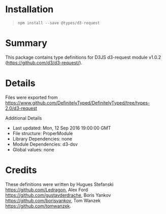 # Installation
> `npm install --save @types/d3-request`

# Summary
This package contains type definitions for D3JS d3-request module v1.0.2 (https://github.com/d3/d3-request/).

# Details
Files were exported from https://www.github.com/DefinitelyTyped/DefinitelyTyped/tree/types-2.0/d3-request

Additional Details
 * Last updated: Mon, 12 Sep 2016 19:00:00 GMT
 * File structure: ProperModule
 * Library Dependencies: none
 * Module Dependencies: d3-dsv
 * Global values: none

# Credits
These definitions were written by Hugues Stefanski <https://github.com/Ledragon>, Alex Ford <https://github.com/gustavderdrache>, Boris Yankov <https://github.com/borisyankov>, Tom Wanzek <https://github.com/tomwanzek>.
